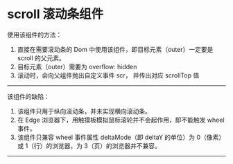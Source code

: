 # scroll 滚动条组件

使用该组件的方法：

1. 直接在需要滚动条的 Dom 中使用该组件，即目标元素（outer）一定要是 scroll 的父元素。
2. 目标元素（outer）需要为 overflow: hidden
3. 滚动时，会向父组件抛出自定义事件 scr， 并传出对应 scrollTop 值

---

该组件的缺陷：

1. 该组件只用于纵向滚动条，并未实现横向滚动条。
2. 在 Edge 浏览器下，用触摸板模拟鼠标滚轮并不会起作用，即不能触发 wheel 事件。
3. 该组件只兼容 wheel 事件属性 deltaMode（即 deltaY 的单位）为 0（像素） 或 1（行）的浏览器，为 3（页）的浏览器并不兼容。

---
